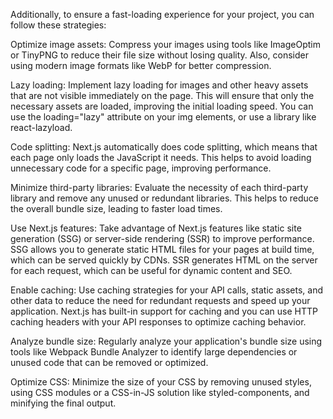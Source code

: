 Additionally, to ensure a fast-loading experience for your project, you can follow these strategies:

Optimize image assets: Compress your images using tools like ImageOptim or TinyPNG to reduce their file size without losing quality. Also, consider using modern image formats like WebP for better compression.

Lazy loading: Implement lazy loading for images and other heavy assets that are not visible immediately on the page. This will ensure that only the necessary assets are loaded, improving the initial loading speed. You can use the loading="lazy" attribute on your img elements, or use a library like react-lazyload.

Code splitting: Next.js automatically does code splitting, which means that each page only loads the JavaScript it needs. This helps to avoid loading unnecessary code for a specific page, improving performance.

Minimize third-party libraries: Evaluate the necessity of each third-party library and remove any unused or redundant libraries. This helps to reduce the overall bundle size, leading to faster load times.

Use Next.js features: Take advantage of Next.js features like static site generation (SSG) or server-side rendering (SSR) to improve performance. SSG allows you to generate static HTML files for your pages at build time, which can be served quickly by CDNs. SSR generates HTML on the server for each request, which can be useful for dynamic content and SEO.

Enable caching: Use caching strategies for your API calls, static assets, and other data to reduce the need for redundant requests and speed up your application. Next.js has built-in support for caching and you can use HTTP caching headers with your API responses to optimize caching behavior.

Analyze bundle size: Regularly analyze your application's bundle size using tools like Webpack Bundle Analyzer to identify large dependencies or unused code that can be removed or optimized.

Optimize CSS: Minimize the size of your CSS by removing unused styles, using CSS modules or a CSS-in-JS solution like styled-components, and minifying the final output.


